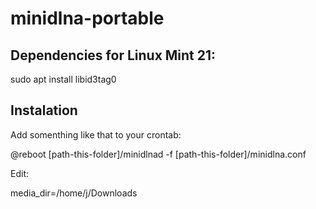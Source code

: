 # minidlna-portable

## Dependencies for Linux Mint 21: 

sudo apt install libid3tag0

## Instalation

Add somenthing like that to your crontab:

@reboot [path-this-folder]/minidlnad -f [path-this-folder]/minidlna.conf

Edit:

media_dir=/home/j/Downloads